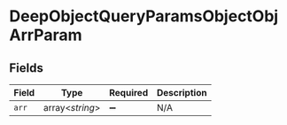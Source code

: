 # DeepObjectQueryParamsObjectObjArrParam


## Fields

| Field              | Type               | Required           | Description        |
| ------------------ | ------------------ | ------------------ | ------------------ |
| `arr`              | array<*string*>    | :heavy_minus_sign: | N/A                |